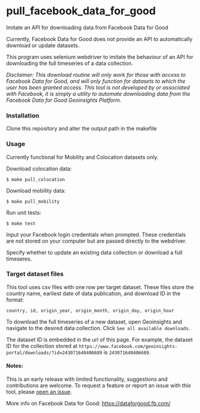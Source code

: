 # pull_facebook_data_for_good
Imitate an API for downloading data from Facebook Data for Good

Currently, Facebook Data for Good does not provide an API to automatically download or update datasets.

This program uses selenium webdriver to imitate the behaviour of an API for downloading the full timeseries of a data collection.

*Disclaimer: This download routine will only work for those with access to Facebook Data for Good, and will only function for datasets to which the user has been granted access. This tool is not developed by or associated with Facebook, it is simply a utility to automate downloading data from the Facebook Data for Good Geoinsights Platform.*

### Installation
Clone this repository and alter the output path in the makefile

### Usage

Currently functional for Mobility and Colocation datasets only.   

Download colocation data:  
```shell
$ make pull_colocation
```

Download mobility data:  
```shell
$ make pull_mobility
```

Run unit tests:
```shell
$ make test
```

Input your Facebook login credentials when prompted. These credentials are not stored on your computer but are passed directly to the webdriver.

Specify whether to update an existing data collection or download a full timeseres.

### Target dataset files

This tool uses csv files with one row per target dataset. These files store the country name, earliest date of data publication, and download ID in the format:  

`country, id, origin_year, origin_month, origin_day, origin_hour`

To download the full timeseries of a new dataset, open Geoinsights and navigate to the desired data collection. Click `See all available downloads`.

The dataset ID is embedded in the url of this page. For example, the dataset ID for the collection stored at `https://www.facebook.com/geoinsights-portal/downloads/?id=243071640406689` is `243071640406689`.

#### Notes:
This is an early release with limited functionality, suggestions and contributions are welcome. To request a feature or report an issue with this tool, please [open an issue](https://github.com/hamishgibbs/pull_facebook_data_for_good/issues/new).

More info on Facebook Data for Good: https://dataforgood.fb.com/
